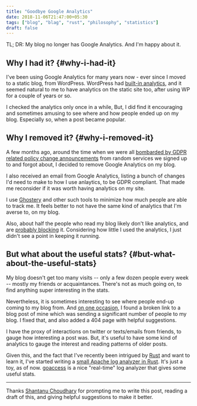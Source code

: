 ```yaml
---
title: "Goodbye Google Analytics"
date: 2018-11-06T21:47:00+05:30
tags: ["blog", "blag", "rust", "philosophy", "statistics"]
draft: false
---
```


TL; DR: My blog no longer has Google Analytics. And I'm happy about it.


## Why I had it? {#why-i-had-it}

I've been using Google Analytics for many years now - ever since I moved to a
static blog, from WordPress. WordPress had [built-in analytics](https://en.support.wordpress.com/stats/), and it seemed
natural to me to have analytics on the static site too, after using WP for a
couple of years or so.

I checked the analytics only once in a while, But, I did find it encouraging and
sometimes amusing to see where and how people ended up on my blog. Especially
so, when a post became popular.


## Why I removed it? {#why-i-removed-it}

A few months ago, around the time when we were all [bombarded by GDPR related
policy change announcements](https://en.wikipedia.org/wiki/General%5FData%5FProtection%5FRegulation#Timeline) from random services we signed up to and forgot
about, I decided to remove Google Analytics on my blog.

I also received an email from Google Analytics, listing a bunch of changes I'd
need to make to how I use anlaytics, to be GDPR compliant. That made me
reconsider if it was worth having analytics on my site.

I use [Ghostery](https://www.ghostery.com/) and other such tools to minimize how much people are able to
track me. It feels better to not have the same kind of analytics that I'm averse
to, on my blog.

Also, about half the people who read my blog likely don't like analytics, and
are [probably blocking](http://blog.wesleyac.com/posts/google-analytics) it. Considering how little I used the analytics, I just
didn't see a point in keeping it running.


## But what about the useful stats? {#but-what-about-the-useful-stats}

My blog doesn't get too many visits -- only a few dozen people every week --
mostly my friends or acquaintances. There's not as much going on, to find
anything super interesting in the stats.

Nevertheless, it is sometimes interesting to see where people end-up coming to
my blog from. And [on one occasion](https://punchagan.muse-amuse.in/blog/a-smarter-404-page/), I found a broken link to a blog post of mine
which was sending a significant number of people to my blog. I fixed that, and
also added a 404 page with helpful suggestions.

I have the proxy of interactions on twitter or texts/emails from friends, to
gauge how interesting a post was. But, it's useful to have some kind of
analytics to gauge the interest and reading patterns of older posts.

Given this, and the fact that I've recently been intrigued by [Rust](https://www.rust-lang.org/en-US/) and want to
learn it, I've started writing a [small Apache log analyzer in Rust](https://github.com/punchagan/weblogviz). It's just a
toy, as of now. [goaccess](https://goaccess.io/) is a nice "real-time" log analyzer that gives some
useful stats.

---

Thanks [Shantanu Choudhary](<http://baali.muse-amuse.in/>) for prompting me to
write this post, reading a draft of this, and giving helpful suggestions to make
it better.
